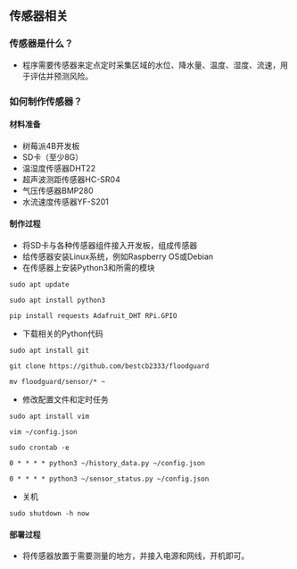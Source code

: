 ## 传感器相关

### 传感器是什么？

* 程序需要传感器来定点定时采集区域的水位、降水量、温度、湿度、流速，用于评估并预测风险。

### 如何制作传感器？

#### 材料准备

* 树莓派4B开发板
* SD卡（至少8G）
* 温湿度传感器DHT22
* 超声波测距传感器HC-SR04
* 气压传感器BMP280
* 水流速度传感器YF-S201

#### 制作过程

* 将SD卡与各种传感器组件接入开发板，组成传感器
* 给传感器安装Linux系统，例如Raspberry OS或Debian
* 在传感器上安装Python3和所需的模块

`sudo apt update`

`sudo apt install python3`

`pip install requests Adafruit_DHT RPi.GPIO`

* 下载相关的Python代码

`sudo apt install git`

`git clone https://github.com/bestcb2333/floodguard`

`mv floodguard/sensor/* ~`

* 修改配置文件和定时任务

`sudo apt install vim`

`vim ~/config.json`

`sudo crontab -e`

`0 * * * * python3 ~/history_data.py ~/config.json`

`0 * * * * python3 ~/sensor_status.py ~/config.json`

* 关机

`sudo shutdown -h now`


#### 部署过程

* 将传感器放置于需要测量的地方，并接入电源和网线，开机即可。
